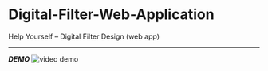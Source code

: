 # Digital-Filter-Web-Application
Help Yourself – Digital Filter Design (web app)  

---  
_**DEMO**_
![video demo](./dsp_t5.gif)
